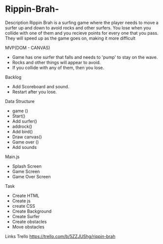 # Rippin-Brah-

Description
Rippin Brah is a surfing game where the player needs to move a surfer up and down to avoid rocks and other surfers. You lose when you collide with one of them and you recieve points for every one that you pass. They will speed up as the game goes on, making it more difficult

MVP(DOM - CANVAS)
- Game has one surfer that falls and needs to 'pump' to stay on the wave.
- Rocks and other things will appear to avoid.
- If you collide with any of them,  then you lose.

Backlog
- Add Scoreboard and sound.
- Restart after you lose.

Data Structure
- game ()
- Start()
- Add surfer()
- addrock()
- Add bird()
- Draw canvas()
- Game over ()
- Add sounds

Main.js
- Splash Screen
- Game Screen
- Game Over Screen

Task
- Create HTML
- Create js
- create CSS
- Create Background
- Create Surfer
- Create obstacles
- Move obstacles

Links
Trello
https://trello.com/b/5ZZJUShg/rippin-brah



